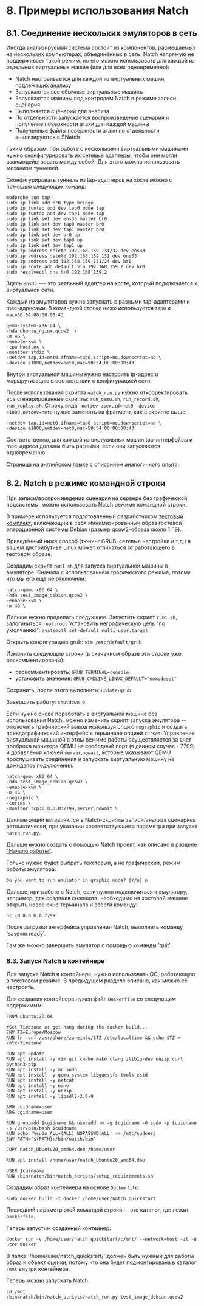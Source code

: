 <div style="page-break-before:always;">
</div>

# <a name="natch_applications"></a>8. Примеры использования Natch

## 8.1. Соединение нескольких эмуляторов в сеть

Иногда анализируемая система состоит из компонентов, размещаемых на нескольких компьютерах,
объединённых в сеть. Natch напрямую не поддерживает такой режим, но его можно использовать
для каждой из отдельных виртуальных машин (или для всех одновременно):
- Natch настраивается для каждой из виртуальных машин, подлежащих анализу
- Запускаются все обычные виртуальные машины
- Запускаются машины под контролем Natch в режиме записи сценария
- Выполняется сценарий для анализа
- По отдельности запускается воспроизведение сценария и получение поверхности атаки для каждой машины
- Полученные файлы поверхности атаки по отдельности анализируются в SNatch

Таким образом, при работе с несколькими виртуальными машинами нужно сконфигурировать их сетевые адаптеры,
чтобы они могли взаимодействовать между собой. Для этого можно использовать механизм туннелей.

Сконфигурировать туннель из tap-адаптеров на хосте можно с помощью следующих команд:

```
modprobe tun tap
sudo ip link add br0 type bridge
sudo ip tuntap add dev tap0 mode tap
sudo ip tuntap add dev tap1 mode tap
sudo ip link set dev ens33 master br0
sudo ip link set dev tap0 master br0
sudo ip link set dev tap1 master br0
sudo ip link set dev br0 up
sudo ip link set dev tap0 up
sudo ip link set dev tap1 up
sudo ip address delete 192.168.159.131/32 dev ens33
sudo ip address delete 192.168.159.131 dev ens33
sudo ip address add 192.168.159.131/24 dev br0
sudo ip route add default via 192.168.159.2 dev br0
sudo resolvectl dns br0 192.168.159.2
```

Здесь `ens33` --- это реальный адаптер на хосте, который подключается к виртуальной сети.

Каждый из эмуляторов нужно запускать с разными tap-адаптерами и mac-адресами.
В командной строке ниже используется `tap0` и `mac=50:54:00:00:00:43`:
```
qemu-system-x86_64 \
-hda ubuntu_nginx.qcow2  \
-m 4G \
-enable-kvm \
-cpu host,nx \
-monitor stdio \
-netdev tap,id=net0,ifname=tap0,script=no,downscript=no \
-device e1000,netdev=net0,mac=50:54:00:00:00:43
```

Внутри виртуальной машины нужно настроить ip-адрес и маршрутизацию в соответствии с конфигурацией сети.

После использования скрипта `natch_run.py` нужно откорректировать все сгенерированные скрипты:
`run_qemu.sh`, `run_record.sh`, `run_replay.sh`. Строку вида `-netdev user,id=net0 -device e1000,netdev=net0`
нужно заменить на фрагмент, как в скрипте выше:
```
-netdev tap,id=net0,ifname=tap0,script=no,downscript=no \
-device e1000,netdev=net0,mac=50:54:00:00:00:43
```

Соответственно, для каждой из виртуальных машин tap-интерфейсы и mac-адреса должны быть разными,
если они запускаются одновременно.

[Страница на английском языке с описанием аналогичного опыта.](https://werewblog.wordpress.com/2015/12/31/create-a-virtual-network-with-qemukvm/comment-page-1/)

## 8.2. Natch в режиме командной строки

При записи/воспроизведении сценария на сервере без графической подсистемы,
можно использовать Natch режиме командной строки.

В примере используется подготовленный разработчиком [тестовый комплект](2_quickstart.md#test_complect), включающий в себя минимизированный образ гостевой операционной системы Debian (размер qcow2-образа около 1 ГБ).

Приведённый ниже способ (тюнинг GRUB, сетевые настройки и т.д.) в вашем дистрибутиве Linux может отличаться от работающего в тестовом образе.

Создадим скрипт `run1.sh` для запуска виртуальной машины в эмуляторе. Сначала с использованием
графического режима, потому что мы его ещё не отключили:

```
natch-qemu-x86_64 \
-hda test_image_debian.qcow2 \
-enable-kvm \
-m 4G \
```

Дальше нужно проделать следующее.
Запустить скрипт `run1.sh`, залогиниться `root:root`
Установить неграфическую цель "по умолчанию": `systemctl set-default multi-user.target`

Открыть конфигурацию grub: `vim /etc/default/grub`

Изменить следующие строки (в скачанном образе эти строки уже раскомментированы):
- раскомментировать: `GRUB_TERMINAL=console`
- установить значение: `GRUB_CMDLINE_LINUX_DEFAULT="nomodeset"`

Сохранить, после этого выполнить: `update-grub`

Завершить работу: `shutdown 0`

Если нужно снова поработать в виртуальной машине без использования Natch, можно
изменить скрипт запуска эмулятора -- отключить графический вывод используя опцию `nographic` и создать псевдографический интерфейс в терминале опцией `curses`. Управление виртуальной машиной в этом режиме работы осуществляется за счет проброса монитора QEMU на свободный порт (в данном случае - 7799) и добавления ключей `server`,`nowait`, которые  указывают QEMU прослушивать соединения и запускать виртуальную машину не дожидаясь подключения.
```
natch-qemu-x86_64 \
-hda test_image_debian.qcow2 \
-enable-kvm \
-m 4G \
-nographic \
-curses \
-monitor tcp:0.0.0.0:7799,server,nowait \
```

Данные опции вставляются в Natch-скрипты записи/анализа сценариев автоматически, при указании соответствующего параметра при запуске `natch_run.py`.

Дальше нужно создать с помощью Natch проект, как описано в [разделе "Начало работы"](2_quickstart.md#config_natch_test_image).

Только нужно будет выбрать текстовый, а не графический, режим работы эмулятора:
```text
Do you want to run emulator in graphic mode? [Y/n] n
```

Дальше, при работе с Natch, если нужно подключиться к эмулятору, например, для создания
снэпшота, необходимо на хостовой машине открыть новое окно терминала и ввести команду:
```
nc -N 0.0.0.0 7799
```
После загрузки интерфейса управления Natch, выполнить команду 'savevm ready'.

Там же можно завершить эмулятор с помощью команды 'quit'.

### 8.3. Запуск Natch в контейнере

Для запуска Natch в контейнере, нужно использовать ОС, работающую в текстовом
режиме. В предыдущем разделе описано, как можно её настроить.

Для создания контейнера нужен файл `Dockerfile` со следующим содержимым:
```
FROM ubuntu:20.04

#Set Timezone or get hang during the docker build...
ENV TZ=Europe/Moscow
RUN ln -snf /usr/share/zoneinfo/$TZ /etc/localtime && echo $TZ > /etc/timezone

RUN apt update
RUN apt install -y vim git cmake make clang zlib1g-dev unzip curl python3-pip
RUN apt install -y mc sudo
RUN apt install -y qemu-system libguestfs-tools zstd
RUN apt install -y netcat
RUN apt install -y nano
RUN apt install -y unzip
RUN apt install -y libsdl2-2.0-0

ARG cuidname=user
ARG cgidname=user

RUN groupadd $cgidname && useradd -m -g $cgidname -G sudo -p $cuidname -s /usr/bin/bash $cuidname
RUN echo '%sudo ALL=(ALL) NOPASSWD:ALL' >> /etc/sudoers
ENV PATH="${PATH}:/bin/natch/bin"

COPY natch_Ubuntu20_amd64.deb /home/user

RUN apt install /home/user/natch_Ubuntu20_amd64.deb

USER $cuidname
RUN /bin/natch/bin/natch_scripts/setup_requirements.sh
```

Создадим образ контейнера на основе `Dockerfile`:
```
sudo docker build -t docker /home/user/natch_quickstart
```

Последний параметр этой командой строки -- это каталог, где лежит `Dockerfile`.

Теперь запустим созданный контейнер:
```
docker run -v /home/user/natch_quickstart/:/mnt/ --network=host -it -u user docker
```

В папке '/home/user/natch_quickstart/' должен быть нужный для работы образ и объект оценки,
потому что она будет подмонтирована в каталог `/mnt` внутри контейнера.

Теперь можно запускать Natch:
```
cd /mnt
/bin/natch/bin/natch_scripts/natch_run.py test_image_debian.qcow2
```
